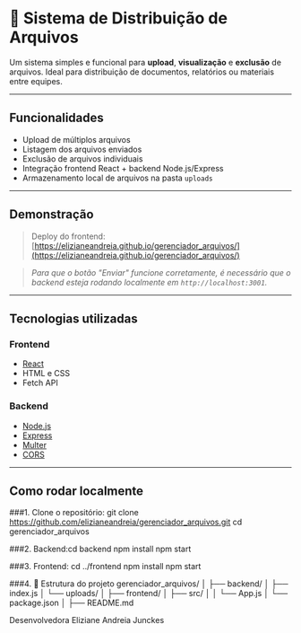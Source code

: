# 📁 Sistema de Distribuição de Arquivos

Um sistema simples e funcional para **upload**, **visualização** e **exclusão** de arquivos. Ideal para distribuição de documentos, relatórios ou materiais entre equipes.

---

##  Funcionalidades

-  Upload de múltiplos arquivos
- Listagem dos arquivos enviados
-  Exclusão de arquivos individuais
-  Integração frontend React + backend Node.js/Express
- Armazenamento local de arquivos na pasta `uploads`

---

##  Demonstração

>  Deploy do frontend:  
> [https://elizianeandreia.github.io/gerenciador_arquivos/](https://elizianeandreia.github.io/gerenciador_arquivos/)

>  *Para que o botão "Enviar" funcione corretamente, é necessário que o backend esteja rodando localmente em `http://localhost:3001`.*

---

##  Tecnologias utilizadas

### Frontend

- [React](https://reactjs.org/)
- HTML e CSS 
- Fetch API

### Backend

- [Node.js](https://nodejs.org/)
- [Express](https://expressjs.com/)
- [Multer](https://github.com/expressjs/multer)
- [CORS](https://github.com/expressjs/cors)

---

## Como rodar localmente

###1. Clone o repositório:
git clone https://github.com/elizianeandreia/gerenciador_arquivos.git
cd gerenciador_arquivos

###2. Backend:cd backend
npm install
npm start

###3. Frontend:
cd ../frontend
npm install
npm start

###4. 📂 Estrutura do projeto
gerenciador_arquivos/
│
├── backend/
│   ├── index.js
│   └── uploads/
│
├── frontend/
│   ├── src/
│   │   └── App.js
│   └── package.json
│
├── README.md


Desenvolvedora
Eliziane Andreia Junckes
